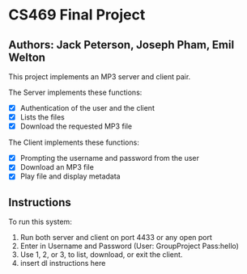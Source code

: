 # CS469 Final Project
## Authors: Jack Peterson, Joseph Pham, Emil Welton

This project implements an MP3 server and client pair.

The Server implements these functions:
- [x] Authentication of the user and the client
- [x] Lists the files
- [x] Download the requested MP3 file

The Client implements these functions:
- [x] Prompting the username and password from the user
- [x] Download an MP3 file
- [x] Play file and display metadata

## Instructions
To run this system:
1. Run both server and client on port 4433 or any open port
2. Enter in Username and Password (User: GroupProject Pass:hello)
3. Use 1, 2, or 3, to list, download, or exit the client.
4. insert dl instructions here
